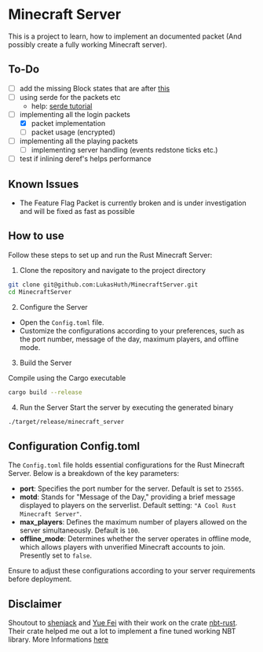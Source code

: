# Minecraft Server
This is a project to learn, how to implement an documented packet (And possibly create a fully working Minecraft server).

## To-Do
- [ ] add the missing Block states that are after [this](https://minecraft.fandom.com/wiki/Java_Edition_data_values#axis)
- [ ] using serde for the packets etc
  - help: [serde tutorial](https://serde.rs/impl-deserializer.html)
- [ ] implementing all the login packets
  - [x] packet implementation
  - [ ] packet usage (encrypted)
- [ ] implementing all the playing packets
  - [ ] implementing server handling (events redstone ticks etc.)
- [ ] test if inlining deref's helps performance

## Known Issues
- The Feature Flag Packet is currently broken and is under investigation and will be fixed as fast as possible

## How to use

Follow these steps to set up and run the Rust Minecraft Server:

1. Clone the repository and navigate to the project directory
```bash
git clone git@github.com:LukasHuth/MinecraftServer.git
cd MinecraftServer
```

2. Configure the Server

- Open the `Config.toml` file.
- Customize the configurations according to your preferences, such as the port number, message of the day, maximum players, and offline mode.

3. Build the Server

Compile using the Cargo executable

```bash
cargo build --release
```

4. Run the Server
Start the server by executing the generated binary
```bash
./target/release/minecraft_server
```

## Configuration Config.toml

The `Config.toml` file holds essential configurations for the Rust Minecraft Server. Below is a breakdown of the key parameters:

- **port**: Specifies the port number for the server. Default is set to `25565`.
- **motd**: Stands for "Message of the Day," providing a brief message displayed to players on the serverlist. Default setting: `"A Cool Rust Minecraft Server"`.
- **max_players**: Defines the maximum number of players allowed on the server simultaneously. Default is `100`.
- **offline_mode**: Determines whether the server operates in offline mode, which allows players with unverified Minecraft accounts to join. Presently set to `false`.

Ensure to adjust these configurations according to your server requirements before deployment.

## Disclaimer

Shoutout to [shenjack](https://github.com/shenjackyuanjie) and [Yue Fei](https://github.com/InfyniteHeap) with their work on the crate [nbt-rust](https://github.com/shenjackyuanjie/nbt-rust).
Their crate helped me out a lot to implement a fine tuned working NBT library.
More Informations [here](./nbt_lib/README.md)

